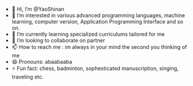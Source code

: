 - 👋 Hi, I’m @YaoShinan
- 👀 I’m interested in various advanced programming languages, machine learning, computer version, Application Programming Interface and so on.
- 🌱 I’m currently learning specialized curriculums tailored for me
- 💞️ I’m looking to collaborate on partner
- 📫 How to reach me : im always in your mind the second you thinking of me
- 😄 Pronouns: abaabaaba
- ⚡ Fun fact: chess, badminton, sophesticated manuscription, singing, traveling etc.

<!---
YaoShinan/YaoShinan is a ✨ special ✨ repository because its `README.md` (this file) appears on your GitHub profile.
You can click the Preview link to take a look at your changes.
--->
